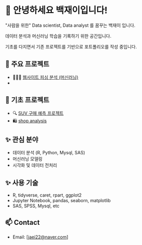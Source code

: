 # 👋 안녕하세요 백재이입니다!

"사람을 위한" Data scientist, Data analyst 를 꿈꾸는 백재이 입니다.

데이터 분석과 머신러닝 학습을 기록하기 위한 공간입니다.

기초를 다지면서 기존 프로젝트를 기반으로 포트폴리오를 작성 중입니다.

## 📂 주요 프로젝트
- 👩🏻‍💻 [웹사이트 피싱 분석 (머신러닝)](https://github.com/jaeeei2/Phishing-Website-Detection)
- 
## 📂 기초 프로젝트
- 🔍 [SUV 구매 예측 프로젝트](https://github.com/jaeeei2/SUV_project)
- 🛍 [shop analysis](https://github.com/jaeeei2/shop_analysis)


## ✨ 관심 분야
- 데이터 분석 (R, Python, Mysql, SAS)
- 머신러닝 모델링
- 시각화 및 데이터 전처리

## ✨ 사용 기술
- R, tidyverse, caret, rpart, ggplot2
- Jupyter Notebook, pandas, seaborn, matplotlib
- SAS, SPSS, Mysql, etc

## 📫 Contact
- Email: [jaei22@naver.com]

